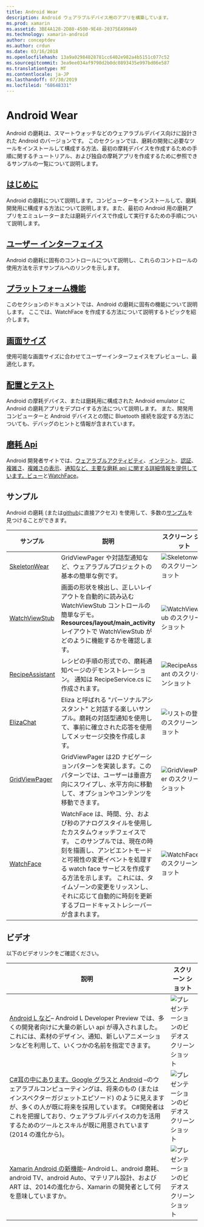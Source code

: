 ```yaml
---
title: Android Wear
description: Android ウェアラブルデバイス用のアプリを構築しています。
ms.prod: xamarin
ms.assetid: 3BE4A128-2D88-4500-9E48-20375EA99A49
ms.technology: xamarin-android
author: conceptdev
ms.author: crdun
ms.date: 03/16/2018
ms.openlocfilehash: 13a9a02984828781cc6402e982a4b5151c077c52
ms.sourcegitcommit: 3ea9ee034af9790d2b0dc0893435e997bd06e587
ms.translationtype: MT
ms.contentlocale: ja-JP
ms.lasthandoff: 07/30/2019
ms.locfileid: "68648331"
---
```

# <a name="android-wear"></a>Android Wear

Android の磨耗は、スマートウォッチなどのウェアラブルデバイス向けに設計された Android のバージョンです。 このセクションでは、磨耗の開発に必要なツールをインストールして構成する方法、最初の摩耗デバイスを作成するための手順に関するチュートリアル、および独自の摩耗アプリを作成するために参照できるサンプルの一覧について説明します。

## <a name="getting-startedandroidwearget-startedindexmd"></a>[はじめに](~/android/wear/get-started/index.md)

Android の磨耗について説明します。コンピューターをインストールして、磨耗開発用に構成する方法について説明します。また、最初の Android 用の磨耗アプリをエミュレーターまたは磨耗デバイスで作成して実行するための手順について説明します。

## <a name="user-interfaceandroidwearuser-interfaceindexmd"></a>[ユーザー インターフェイス](~/android/wear/user-interface/index.md)

Android の磨耗に固有のコントロールについて説明し、これらのコントロールの使用方法を示すサンプルへのリンクを示します。

## <a name="platform-featuresandroidwearplatformindexmd"></a>[プラットフォーム機能](~/android/wear/platform/index.md)

このセクションのドキュメントでは、Android の磨耗に固有の機能について説明します。 ここでは、WatchFace を作成する方法について説明するトピックを紹介します。

## <a name="screen-sizesandroidwearscreen-sizesmd"></a>[画面サイズ](~/android/wear/screen-sizes.md)

使用可能な画面サイズに合わせてユーザーインターフェイスをプレビューし、最適化します。

## <a name="deployment--testingandroidweardeploy-testindexmd"></a>[配置とテスト](~/android/wear/deploy-test/index.md)

Android の摩耗デバイス、または磨耗用に構成された Android emulator に Android の磨耗アプリをデプロイする方法について説明します。 また、開発用コンピューターと Android デバイスとの間に Bluetooth 接続を設定する方法についても、デバッグのヒントと情報が含まれています。

## <a name="wear-apishttpsdeveloperandroidcomreferenceandroidsupportwearable"></a>[磨耗 Api](https://developer.android.com/reference/android/support/wearable)

Android 開発者サイトでは、[ウェアラブルアクティビティ](https://developer.android.com/reference/android/support/wearable/activity/package-summary.html)、[インテント](https://developer.android.com/reference/com/google/android/wearable/intent/package-summary.html)、[認証](https://developer.android.com/reference/android/support/wearable/authentication/package-summary.html)、[複雑さ](https://developer.android.com/reference/android/support/wearable/complications/package-summary.html)、[複雑さの表示](https://developer.android.com/reference/android/support/wearable/complications/rendering/package-summary.html)、[通知](https://developer.android.com/reference/android/support/wearable/notifications/package-summary.html)[など、主要な磨耗 api に関する詳細情報を提供しています。ビュー](https://developer.android.com/reference/android/support/wearable/view/package-summary.html)と[WatchFace](https://developer.android.com/reference/android/support/wearable/watchface/package-summary.html)。



## <a name="samples"></a>サンプル

Android の磨耗 (または[github](https://github.com/xamarin/monodroid-samples/tree/master/wear)に直接アクセス) を使用して、多数の[サンプル](https://docs.microsoft.com/samples/browse/?products=xamarin&term=Xamarin.Android+wear)を見つけることができます。

|サンプル|説明|スクリーン ショット|
|--- |--- |--- |
|[SkeletonWear](https://docs.microsoft.com/samples/xamarin/monodroid-samples/wear-skeletonwear)|GridViewPager や対話型通知など、ウェアラブルプロジェクトの基本の簡単な例です。|![Skeletonwear のスクリーンショット](images/skeleton.png)|
|[WatchViewStub](https://docs.microsoft.com/samples/xamarin/monodroid-samples/wear-watchviewstub)|画面の形状を検出し、正しいレイアウトを自動的に読み込む WatchViewStub コントロールの簡単なデモ。 **Resources/layout/main_activity**レイアウトで WatchViewStub がどのように機能するかを確認します。|![WatchViewStub のスクリーンショット](images/watchview.png)|
|[RecipeAssistant](https://docs.microsoft.com/samples/xamarin/monodroid-samples/wear-recipeassistant)|レシピの手順の形式での、磨耗通知ページのデモンストレーション。 通知は RecipeService.cs に作成されます。|![RecipeAssistant のスクリーンショット](images/recipeassist.png)|
|[ElizaChat](https://docs.microsoft.com/samples/xamarin/monodroid-samples/wear-elizachat)|Eliza と呼ばれる "パーソナルアシスタント" と対話する楽しいサンプル。磨耗の対話型通知を使用して、事前に確立された応答を使用してメッセージ交換を作成します。|![リストの登録のスクリーンショット](images/eliza.png)|
|[GridViewPager](https://docs.microsoft.com/samples/xamarin/monodroid-samples/wear-gridviewpager)|GridViewPager は2D ナビゲーションパターンを実装します。このパターンでは、ユーザーは垂直方向にスワイプし、水平方向に移動して、オプションやコンテンツを移動できます。|![GridViewPager のスクリーンショット](images/gridviewpager.png)|
|[WatchFace](https://docs.microsoft.com/samples/xamarin/monodroid-samples/wear-watchface)|WatchFace は、時間、分、および秒のアナログスタイルを使用したカスタムウォッチフェイスです。 このサンプルでは、現在の時刻を描画し、アンビエントモードと可視性の変更イベントを処理する watch face サービスを作成する方法を示します。 これには、タイムゾーンの変更をリッスンし、それに応じて自動的に時刻を更新するブロードキャストレシーバーが含まれます。|![WatchFace のスクリーンショット](images/gridviewpager.png)|


## <a name="videos"></a>ビデオ

以下のビデオリンクをご確認ください。

|説明|スクリーン ショット|
|--- |--- |
|[Android L など](https://blog.xamarin.com/webinar-recording-android-l-and-so-much-more/)&ndash; Android L Developer Preview では、多くの開発者向けに大量の新しい api が導入されました。これには、素材のデザイン、通知、新しいアニメーションなどを利用して、いくつかの名前を指定できます。|![プレゼンテーションのビデオスクリーンショット](images/video-android-l.png)|
|[C#耳の中にあります。Google グラスと Android](https://www.youtube.com/watch?v=80H8tXByZQc) &ndash;のウェアラブルコンピューティングは、将来のもの (またはインスペクターガジェットエピソード) のように見えますが、多くの人が既に将来を採用しています。 C#開発者はこれを把握しており、ウェアラブルデバイスの力を活用するためのツールとスキルが既に用意されています (2014 の進化から)。|![プレゼンテーションのビデオスクリーンショット](images/video-eyes-ears.png)|
|[Xamarin Android の新機能](https://www.youtube.com/watch?v=Gpqc2XZIQfU)&ndash; Android L、android 磨耗、android TV、android Auto、マテリアル設計、および ART は、2014の進化から、Xamarin の開発者として何を意味していますか。|![プレゼンテーションのビデオスクリーンショット](Images/video-whats-new.png)|


<!--

March 18
https://blog.xamarin.com/android-wear/

August 14
https://blog.xamarin.com/android-l-developer-preview-android-wear-support/

August 27
https://blog.xamarin.com/tips-for-your-first-android-wear-app/

Watch Face
https://github.com/Redth/Xamarin.Wear.WatchFace
-->
